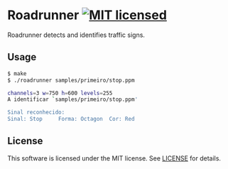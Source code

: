 # Roadrunner [![MIT licensed](https://img.shields.io/badge/license-MIT-blue.svg)](https://raw.githubusercontent.com/hyperium/hyper/master/LICENSE)


Roadrunner detects and identifies traffic signs.

## Usage

```sh
$ make
$ ./roadrunner samples/primeiro/stop.ppm 

channels=3 w=750 h=600 levels=255
A identificar `samples/primeiro/stop.ppm'

Sinal reconhecido:
Sinal: Stop     Forma: Octagon  Cor: Red
```

## License

This software is licensed under the MIT license. See [LICENSE](./LICENSE) for details.
